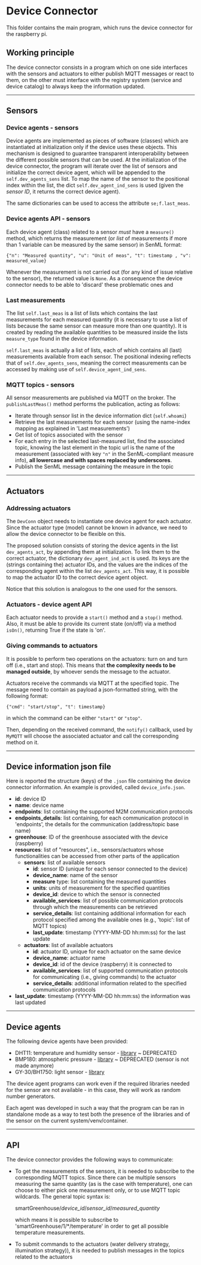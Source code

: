 # Device Connector

This folder contains the main program, which runs the device connector for the raspberry pi.

## Working principle

The device connector consists in a program which on one side interfaces with the sensors and actuators to either publish MQTT messages or react to them, on the other must interface with the registry system (service and device catalog) to always keep the information updated.

---

## Sensors

### Device agents - sensors

Device agents are implemented as pieces of software (classes) which are instantiated at initialization only if the device uses these objects.
This mechanism is designed to guarantee transparent interoperability between the different possible sensors that can be used.
At the initialization of the device connector, the program will iterate over the list of sensors and initialize the correct device agent, which will be appended to the `self.dev_agents_sens` list. To map the name of the sensor to the positional index within the list, the dict `self.dev_agent_ind_sens` is used (given the *sensor ID*, it returns the correct device agent).

The same dictionaries can be used to access the attribute `se;f.last_meas`.

### Device agents API - sensors

Each device agent (class) related to a sensor *must* have a `measure()` method, which returns the measurement (or *list* of measurements if more than 1 variable can be measured by the same sensor) in SenML format:

    {"n": "Measured quantity", "u": "Unit of meas", "t": timestamp , "v": measured_value}

Whenever the measurement is not carried out (for any kind of issue relative to the sensor), the returned value is `None`. As a consequence the device connector needs to be able to 'discard' these problematic ones and

### Last measurements

The list `self.last_meas` is a list of lists which contains the last measurements for each measured quantity (it is necessary to use a list of lists because the same sensor can measure more than one quantity). It is created by reading the available quantities to be measured inside the lists `measure_type` found in the device information.

`self.last_meas` is actually a list of lists, each of which contains all (last) measurements available from each sensor. The positional indexing reflects that of `self.dev_agents_sens`, meaning the correct measurements can be accessed by making use of `self.device_agent_ind_sens`.

### MQTT topics - sensors

All sensor measurements are published via MQTT on the broker.
The `publishLastMeas()` method performs the publication, acting as follows:

- Iterate through sensor list in the device information dict (`self.whoami`)
- Retrieve the last measurements for each sensor (using the name-index mapping as explained in 'Last measurements')
- Get list of topics associated with the sensor
- For each entry in the selected last-measured list, find the associated topic, knowing the last element in the topic url is the name of the measurement (associated with key `"n"` in the SenML-compliant measure info), **all lowercase and with spaces replaced by underscores**.
- Publish the SenML message containing the measure in the topic

---

## Actuators

### Addressing actuators

The `DevConn` object needs to instantiate one device agent for each actuator. Since the actuator type (model) cannot be known in advance, we need to allow the device connector to be flexible on this.

The proposed solution consists of storing the device agents in the list `dev_agents_act`, by appending them at initialization. To link them to the correct actuator, the dictionary `dev_agent_ind_act` is used. Its keys are the (strings containing the) actuator IDs, and the values are the indices of the corresponding agent within the list `dev_agents_act`. This way, it is possible to map the actuator ID to the correct device agent object.

Notice that this solution is analogous to the one used for the sensors.

### Actuators - device agent API

Each actuator needs to provide a `start()` method and a `stop()` method. Also, it must be able to provide its current state (on/off) via a method `isOn()`, returning True if the state is 'on'.

### Giving commands to actuators

It is possible to perform two operations on the actuators: turn on and turn off (i.e., start and stop). This means that **the complexity needs to be managed outside**, by whoever sends the message to the actuator.

Actuators receive the commands via MQTT at the specified topic. The message need to contain as payload a json-formatted string, with the following format:

    {"cmd": "start/stop", "t": timestamp}

in which the command can be either `"start"` or `"stop"`.

Then, depending on the received command, the `notify()` callback, used by `MyMQTT` will choose the associated actuator and call the corresponding method on it.

---

## Device information json file

Here is reported the structure (keys) of the `.json` file containing the device connector information. An example is provided, called `device_info.json`.

- **id**: device ID
- **name**: device name
- **endpoints**: list containing the supported M2M communication protocols
- **endpoints_details**: list containing, for each communication protocol in 'endpoints', the details for the communication (address/topic base name)
- **greenhouse**: ID of the greenhouse associated with the device (raspberry)
- **resources**: list of "resources", i.e., sensors/actuators whose functionalities can be accessed from other parts of the application
  - **sensors**: list of available sensors
    - **id**: sensor ID (unique for each sensor connected to the device)
    - **device_name**: name of the sensor
    - **measure** type: list containing the measured quantities
    - **units**: units of measurement for the specified quantities
    - **device_id**: device to which the sensor is connected
    - **available_services**: list of possible communication protocols through which the measurements can be retrieved
    - **service_details**: list containing additional information for each protocol specified among the available ones (e.g., 'topic': list of MQTT topics)
    - **last_update**: timestamp (YYYY-MM-DD hh:mm:ss) for the last update
  - **actuators**: list of available actuators
    - **id**: actuator ID, unique for each actuator on the same device
    - **device_name**: actuator name
    - **device_id**: id of the device (raspberry) it is connected to
    - **available_services**: list of supported communication protocols for communicating (i.e., giving commands) to the actuator
    - **service_details**: additional information related to the specified communication protocols
- **last_update**: timestamp (YYYY-MM-DD hh:mm:ss) the information was last updated

---

## Device agents

The following device agents have been provided:

- DHT11: temperature and humidity sensor - [library](https://github.com/adafruit/Adafruit_Python_DHT) ~ DEPRECATED
- BMP180: atmospheric pressure - [library](https://github.com/adafruit/Adafruit_Python_BMP) ~ DEPRECATED (sensor is not made anymore)
- GY-30/BH1750: light sensor - [library](https://github.com/adafruit/Adafruit_CircuitPython_BH1750)

The device agent programs can work even if the required libraries needed for the sensor are not available - in this case, they will work as random number generators.

Each agent was developed in such a way that the program can be ran in standalone mode as a way to test both the presence of the libraries and of the sensor on the current system/venv/container.

---

## API

The device connector provides the following ways to communicate:

- To get the measurements of the sensors, it is needed to subscribe to the corresponding MQTT topics. Since there can be multiple sensors measuring the same quantity (as is the case with temperature), one can choose to either pick one measurement only, or to use MQTT topic wildcards.
The general topic syntax is:

    smartGreenhouse/*device_id*/*sensor_id*/*measured_quantity*

  which means it is possible to subscribe to 'smartGreenhouse/1/*/temperature' in order to get all possible temperature measurements.
- To submit commands to the actuators (water delivery strategy, illumination strategy)), it is needed to publish messages in the topics related to the actuators
